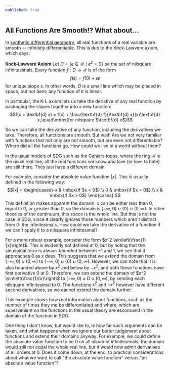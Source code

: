 ```yaml
---
published: true
---
```

## All Functions Are Smooth!? What about...

In [synthetic differential geometry](https://ncatlab.org/nlab/show/synthetic+differential+geometry), all real functions of a real variable are smooth -- infinitely differentiable. This is due to the Kock-Lawvere axiom, which says:

**Kock-Lawvere Axiom** Let $D = \{ \epsilon \in \mathcal{R} \mid \epsilon^2 = 0\}$ be the set of nilsquare infinitesimals. Every function $f : D \to \mathcal{R}$ is of the form
$$f(\epsilon) = f(0) + s\epsilon$$
for unique slope $s$. In other words, $D$ is a small line which may be placed in space, but not bent; any function of it is linear.

In particular, the K-L axiom lets us take the deriative of any real function by packaging the slopes together into a new function:
$$f(x + \textbf{d} x) = f(x) + \frac{\textbf{d} f}{\textbf{d} x}(x)\textbf{d} x,\quad\mbox{for nilsquare $\textbf{d} x$}$$

So we can take the derivative of any function, including the derivatives we take. Therefore, all functions are smooth. But wait! Are we not very familiar with functions that not only are not smooth, but are even not differentiable? Where did all the functions go. How could we live in a world without them?

In the usual models of SDG such as the [Cahiers topos](https://ncatlab.org/nlab/show/Cahiers+topos), where the ring $\mathcal{R}$ is the usual real line, all the real functions we know and love (or love to hate) are still there. They just have a different domain. 

For example, consider the absolute value function $|x|$. This is usually defined in the following way:
$$|x| = \begin{cases}-x & \mbox{if $x < 0$} \\ 0 & \mbox{if $x = 0$} \\ x & \mbox{if $x > 0$}  \end{cases}.$$
This definition makes apparent the domain: $x$ can be either less than $0$, equal to $0$, or greater than $0$, so the domain is $(-\infty, 0) \cup \{0\} \cup (0, \infty)$. In other theories of the continuum, this space is the whole line. But this is not the case in SDG, since it clearly ignores those numbers which aren't distinct from $0$: the infinitesimals. How could we take the derivative of a function if we can't apply it to a nilsquare infinitesimal?

For a more robust example, consider the form $x^2 \sin\left(\frac{1}{x}\right)$. This is evidently not defined at $0$, but by noting that the sinusoidal term is always bounded between $-1$ and $1$, we see that it approaches $0$ as $x$ does. This suggests that we extend the domain from $(-\infty, 0) \cup (0, \infty)$ to $(-\infty, 0) \cup \{0\} \cup (0, \infty)$. However, we can note that it is also bounded above by $x^2$ and below by $-x^2$, and both these functions have first derivative $0$ at $0$. Therefore, we can extend the domain of $x^2 \sin\left(\frac{1}{x}\right)$ to $(-\infty, 0) \cup D \cup (0, \infty)$, by sending each nilsquare infinitesimal to $0$. The functions $x^2$ and $-x^2$ however have different second derivatives, so we cannot extend the domain further.

This example shows how real information about functions, such as the number of times they me be differentiated and where, which are supervenient on the functions in the usual theory are esconcend in the domain of the function in SDG.

One thing I don't know, but would like to, is how far such arguments can be taken, and what happens when we ignore our better judgement about functions and extend their domains anyway. For example, we could define the absolute value function to be $0$ on all nilpotent infinitesimals; the domain would still not equal the whole real line, but it would now admit derivatives of all orders at $0$. Does it come down, at the end, to practical considerations about what we want to call "the absolute value function" versus "an absolute value function"?
